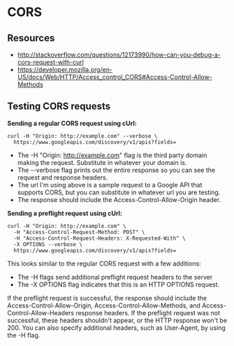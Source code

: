 # CORS

## Resources

* http://stackoverflow.com/questions/12173990/how-can-you-debug-a-cors-request-with-curl
* https://developer.mozilla.org/en-US/docs/Web/HTTP/Access_control_CORS#Access-Control-Allow-Methods

## Testing CORS requests


**Sending a regular CORS request using cUrl:**

```
curl -H "Origin: http://example.com" --verbose \
  https://www.googleapis.com/discovery/v1/apis?fields=
```  

* The -H "Origin: http://example.com" flag is the third party domain making the request. Substitute in whatever your domain is.
* The --verbose flag prints out the entire response so you can see the request and response headers.
* The url I'm using above is a sample request to a Google API that supports CORS, but you can substitute in whatever url you are testing.
* The response should include the Access-Control-Allow-Origin header.

**Sending a preflight request using cUrl:**

```
curl -H "Origin: http://example.com" \
  -H "Access-Control-Request-Method: POST" \
  -H "Access-Control-Request-Headers: X-Requested-With" \
  -X OPTIONS --verbose \
  https://www.googleapis.com/discovery/v1/apis?fields=
```  

This looks similar to the regular CORS request with a few additions:

* The -H flags send additional preflight request headers to the server
* The -X OPTIONS flag indicates that this is an HTTP OPTIONS request.

If the preflight request is successful, the response should include the Access-Control-Allow-Origin, Access-Control-Allow-Methods, and  Access-Control-Allow-Headers response headers. If the preflight request was not successful, these headers shouldn't appear, or the HTTP response won't be 200.
You can also specify additional headers, such as User-Agent, by using the -H flag.
